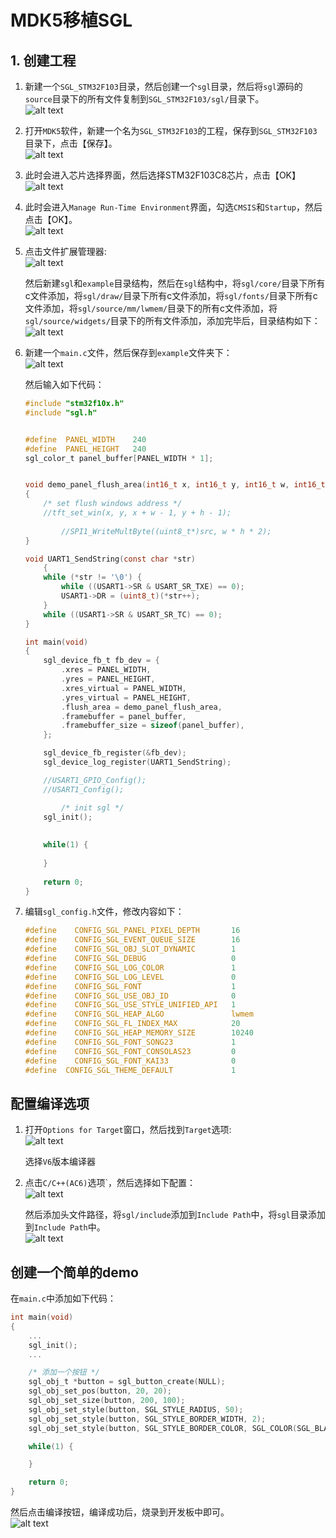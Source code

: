 # MDK5移植SGL
## 1. 创建工程
1. 新建一个`SGL_STM32F103`目录，然后创建一个`sgl`目录，然后将`sgl`源码的`source`目录下的所有文件复制到`SGL_STM32F103/sgl/`目录下。      
    ![alt text](imgs/mdk5/image-1.png)

2. 打开`MDK5`软件，新建一个名为`SGL_STM32F103`的工程，保存到`SGL_STM32F103`目录下，点击【保存】。      
    ![alt text](imgs/mdk5/img-2.jpg)


3. 此时会进入芯片选择界面，然后选择STM32F103C8芯片，点击【OK】      
    ![alt text](imgs/mdk5/img-3.jpg)

4. 此时会进入`Manage Run-Time Environment`界面，勾选`CMSIS`和`Startup`，然后点击【OK】。       
    ![alt text](imgs/mdk5/img-4.jpg)

5. 点击文件扩展管理器:      
    ![alt text](imgs/mdk5/img-5.jpg)

    然后新建`sgl`和`example`目录结构，然后在`sgl`结构中，将`sgl/core/`目录下所有c文件添加，将`sgl/draw/`目录下所有c文件添加，将`sgl/fonts/`目录下所有c文件添加，将`sgl/source/mm/lwmem/`目录下的所有c文件添加，将`sgl/source/widgets/`目录下的所有文件添加，添加完毕后，目录结构如下：           
    ![alt text](imgs/mdk5/img-6.jpg)

6. 新建一个`main.c`文件，然后保存到`example`文件夹下：            
    ![alt text](imgs/mdk5/img-7.jpg)

    然后输入如下代码：          
    ```c
    #include "stm32f10x.h"
    #include "sgl.h"


    #define  PANEL_WIDTH    240
    #define  PANEL_HEIGHT   240
    sgl_color_t panel_buffer[PANEL_WIDTH * 1];


    void demo_panel_flush_area(int16_t x, int16_t y, int16_t w, int16_t h, sgl_color_t *src)
    {
        /* set flush windows address */
        //tft_set_win(x, y, x + w - 1, y + h - 1);
            
            //SPI1_WriteMultByte((uint8_t*)src, w * h * 2);
    }

    void UART1_SendString(const char *str)
        {
        while (*str != '\0') {
            while ((USART1->SR & USART_SR_TXE) == 0);
            USART1->DR = (uint8_t)(*str++);
        }
        while ((USART1->SR & USART_SR_TC) == 0);
    }

    int main(void)
    {
        sgl_device_fb_t fb_dev = {
            .xres = PANEL_WIDTH,
            .yres = PANEL_HEIGHT,
            .xres_virtual = PANEL_WIDTH,
            .yres_virtual = PANEL_HEIGHT,
            .flush_area = demo_panel_flush_area,
            .framebuffer = panel_buffer,
            .framebuffer_size = sizeof(panel_buffer),
        };

        sgl_device_fb_register(&fb_dev);
        sgl_device_log_register(UART1_SendString);

        //USART1_GPIO_Config();
        //USART1_Config();

            /* init sgl */
        sgl_init();
            
        
        while(1) {
            
        }
        
        return 0;
    }
    ```

7. 编辑`sgl_config.h`文件，修改内容如下：
    ```c
    #define    CONFIG_SGL_PANEL_PIXEL_DEPTH       16
    #define    CONFIG_SGL_EVENT_QUEUE_SIZE        16
    #define    CONFIG_SGL_OBJ_SLOT_DYNAMIC        1
    #define    CONFIG_SGL_DEBUG                   0
    #define    CONFIG_SGL_LOG_COLOR               1
    #define    CONFIG_SGL_LOG_LEVEL               0
    #define    CONFIG_SGL_FONT                    1
    #define    CONFIG_SGL_USE_OBJ_ID              0
    #define    CONFIG_SGL_USE_STYLE_UNIFIED_API   1
    #define    CONFIG_SGL_HEAP_ALGO               lwmem
    #define    CONFIG_SGL_FL_INDEX_MAX            20
    #define    CONFIG_SGL_HEAP_MEMORY_SIZE        10240
    #define    CONFIG_SGL_FONT_SONG23             1
    #define    CONFIG_SGL_FONT_CONSOLAS23         0
    #define    CONFIG_SGL_FONT_KAI33              0
    #define  CONFIG_SGL_THEME_DEFAULT             1    
    ```
## 配置编译选项
1. 打开`Options for Target`窗口，然后找到`Target`选项:             
    ![alt text](imgs/mdk5/img-8.jpg)

    选择`V6`版本编译器
2. 点击`C/C++(AC6)`选项`，然后选择如下配置：              
    ![alt text](imgs/mdk5/img-9.jpg)

   然后添加头文件路径，将`sgl/include`添加到`Include Path`中，将`sgl`目录添加到`Include Path`中。                   
    ![alt text](imgs/mdk5/img-10.jpg)

## 创建一个简单的demo
在`main.c`中添加如下代码：
```c
int main(void)
{
    ...
    sgl_init();
    ...

    /* 添加一个按钮 */
    sgl_obj_t *button = sgl_button_create(NULL);
    sgl_obj_set_pos(button, 20, 20);
    sgl_obj_set_size(button, 200, 100);
    sgl_obj_set_style(button, SGL_STYLE_RADIUS, 50);
    sgl_obj_set_style(button, SGL_STYLE_BORDER_WIDTH, 2);
    sgl_obj_set_style(button, SGL_STYLE_BORDER_COLOR, SGL_COLOR(SGL_BLACK));

    while(1) {

    }

    return 0;
}
```
然后点击编译按钮，编译成功后，烧录到开发板中即可。    
![alt text](imgs/mdk5/img-11.jpg)

